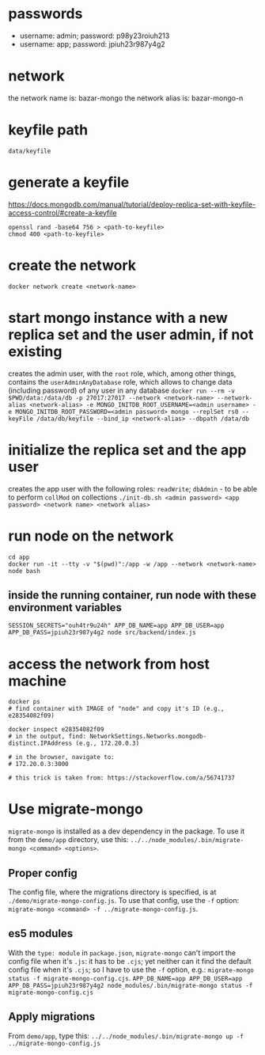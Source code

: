 # passwords
* username: admin; password: p98y23roiuh213
* username: app; password: jpiuh23r987y4g2

# network
the network name is: bazar-mongo
the network alias is: bazar-mongo-n

# keyfile path
`data/keyfile`

# generate a keyfile
https://docs.mongodb.com/manual/tutorial/deploy-replica-set-with-keyfile-access-control/#create-a-keyfile
```
openssl rand -base64 756 > <path-to-keyfile>
chmod 400 <path-to-keyfile>
```

# create the network
`docker network create <network-name>`

# start mongo instance with a new replica set and the user admin, if not existing
creates the admin user, with the `root` role, which, among other things, contains the `userAdminAnyDatabase` role, which allows to change data (including password) of any user in any database
`docker run --rm -v $PWD/data:/data/db -p 27017:27017 --network <network-name> --network-alias <network-alias> -e MONGO_INITDB_ROOT_USERNAME=<admin username> -e MONGO_INITDB_ROOT_PASSWORD=<admin password> mongo --replSet rs0 --keyFile /data/db/keyfile --bind_ip <network-alias> --dbpath /data/db`

# initialize the replica set and the app user
creates the app user with the following roles:
`readWrite`; `dbAdmin` - to be able to perform `collMod` on collections
`./init-db.sh <admin password> <app password> <network name> <network alias>`

# run node on the network
```
cd app
docker run -it --tty -v "$(pwd)":/app -w /app --network <network-name> node bash
```
## inside the running container, run node with these environment variables
`SESSION_SECRETS="ouh4tr9u24h" APP_DB_NAME=app APP_DB_USER=app APP_DB_PASS=jpiuh23r987y4g2 node src/backend/index.js`


# access the network from host machine
```
docker ps
# find container with IMAGE of "node" and copy it's ID (e.g., e28354082f09)

docker inspect e28354082f09
# in the output, find: NetworkSettings.Networks.mongodb-distinct.IPAddress (e.g., 172.20.0.3)

# in the browser, navigate to:
# 172.20.0.3:3000

# this trick is taken from: https://stackoverflow.com/a/56741737
```

# Use migrate-mongo
`migrate-mongo` is installed as a dev dependency in the package. To use it from the `demo/app` directory, use this: `../../node_modules/.bin/migrate-mongo <command> <options>`.

## Proper config
The config file, where the migrations directory is specified, is at `./demo/migrate-mongo-config.js`. To use that config, use the `-f` option: `migrate-mongo <command> -f ../migrate-mongo-config.js`.

## es5 modules
With the `type: module` in `package.json`, `migrate-mongo` can't import the config file when it's `.js`: it has to be `.cjs`; yet neither can it find the default config file when it's `.cjs`; so I have to use the `-f` option, e.g.: `migrate-mongo status -f migrate-mongo-config.cjs`.
`APP_DB_NAME=app APP_DB_USER=app APP_DB_PASS=jpiuh23r987y4g2 node_modules/.bin/migrate-mongo status -f migrate-mongo-config.cjs`

## Apply migrations
From `demo/app`, type this: `../../node_modules/.bin/migrate-mongo up -f ../migrate-mongo-config.js`
